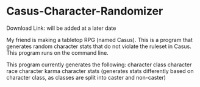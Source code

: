 # Casus-Character-Randomizer

Download Link: will be added at a later date

My friend is making a tabletop RPG (named Casus). This is a program that generates random character stats that do not violate the ruleset in Casus.
This program runs on the command line.

This program currently generates the following:
character class
character race
character karma
character stats (generates stats differently based on character class, as classes are split into caster and non-caster)
